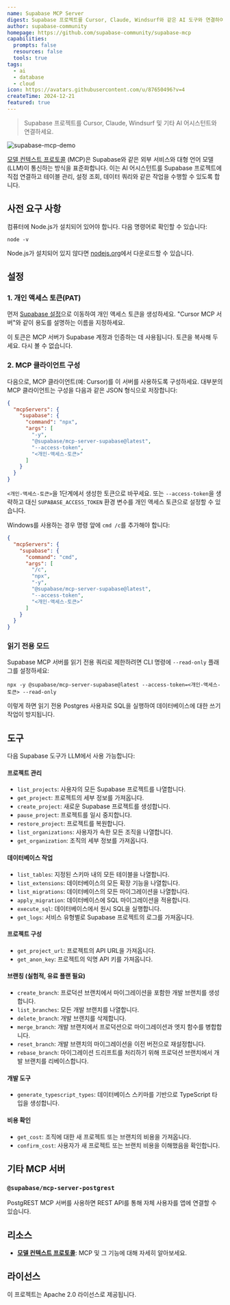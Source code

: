 ```yaml
---
name: Supabase MCP Server
digest: Supabase 프로젝트를 Cursor, Claude, Windsurf와 같은 AI 도구와 연결하여 개발 워크플로우를 강화하세요. 이 통합은 데이터 접근과 상호작용을 원활하게 하여 데이터베이스 환경 내에서 직접 AI 기능을 활용하여 생산성을 높입니다.
author: supabase-community
homepage: https://github.com/supabase-community/supabase-mcp
capabilities:
  prompts: false
  resources: false
  tools: true
tags:
  - ai
  - database
  - cloud
icon: https://avatars.githubusercontent.com/u/87650496?v=4
createTime: 2024-12-21
featured: true
---
```


> Supabase 프로젝트를 Cursor, Claude, Windsurf 및 기타 AI 어시스턴트와 연결하세요.

![supabase-mcp-demo](https://static.claudemcp.com/servers/supabase-community/supabase-mcp/supabase-community-supabase-mcp-24a1d57e.jpg)

[모델 컨텍스트 프로토콜](https://modelcontextprotocol.io/introduction) (MCP)은 Supabase와 같은 외부 서비스와 대형 언어 모델(LLM)이 통신하는 방식을 표준화합니다. 이는 AI 어시스턴트를 Supabase 프로젝트에 직접 연결하고 테이블 관리, 설정 조회, 데이터 쿼리와 같은 작업을 수행할 수 있도록 합니다.

## 사전 요구 사항

컴퓨터에 Node.js가 설치되어 있어야 합니다. 다음 명령어로 확인할 수 있습니다:

```shell
node -v
```

Node.js가 설치되어 있지 않다면 [nodejs.org](https://nodejs.org/)에서 다운로드할 수 있습니다.

## 설정

### 1. 개인 액세스 토큰(PAT)

먼저 [Supabase 설정](https://supabase.com/dashboard/account/tokens)으로 이동하여 개인 액세스 토큰을 생성하세요. "Cursor MCP 서버"와 같이 용도를 설명하는 이름을 지정하세요.

이 토큰은 MCP 서버가 Supabase 계정과 인증하는 데 사용됩니다. 토큰을 복사해 두세요. 다시 볼 수 없습니다.

### 2. MCP 클라이언트 구성

다음으로, MCP 클라이언트(예: Cursor)를 이 서버를 사용하도록 구성하세요. 대부분의 MCP 클라이언트는 구성을 다음과 같은 JSON 형식으로 저장합니다:

```json
{
  "mcpServers": {
    "supabase": {
      "command": "npx",
      "args": [
        "-y",
        "@supabase/mcp-server-supabase@latest",
        "--access-token",
        "<개인-액세스-토큰>"
      ]
    }
  }
}
```

`<개인-액세스-토큰>`을 1단계에서 생성한 토큰으로 바꾸세요. 또는 `--access-token`을 생략하고 대신 `SUPABASE_ACCESS_TOKEN` 환경 변수를 개인 액세스 토큰으로 설정할 수 있습니다.

Windows를 사용하는 경우 명령 앞에 `cmd /c`를 추가해야 합니다:

```json
{
  "mcpServers": {
    "supabase": {
      "command": "cmd",
      "args": [
        "/c",
        "npx",
        "-y",
        "@supabase/mcp-server-supabase@latest",
        "--access-token",
        "<개인-액세스-토큰>"
      ]
    }
  }
}
```

### 읽기 전용 모드

Supabase MCP 서버를 읽기 전용 쿼리로 제한하려면 CLI 명령에 `--read-only` 플래그를 설정하세요:

```shell
npx -y @supabase/mcp-server-supabase@latest --access-token=<개인-액세스-토큰> --read-only
```

이렇게 하면 읽기 전용 Postgres 사용자로 SQL을 실행하여 데이터베이스에 대한 쓰기 작업이 방지됩니다.

## 도구

다음 Supabase 도구가 LLM에서 사용 가능합니다:

#### 프로젝트 관리

- `list_projects`: 사용자의 모든 Supabase 프로젝트를 나열합니다.
- `get_project`: 프로젝트의 세부 정보를 가져옵니다.
- `create_project`: 새로운 Supabase 프로젝트를 생성합니다.
- `pause_project`: 프로젝트를 일시 중지합니다.
- `restore_project`: 프로젝트를 복원합니다.
- `list_organizations`: 사용자가 속한 모든 조직을 나열합니다.
- `get_organization`: 조직의 세부 정보를 가져옵니다.

#### 데이터베이스 작업

- `list_tables`: 지정된 스키마 내의 모든 테이블을 나열합니다.
- `list_extensions`: 데이터베이스의 모든 확장 기능을 나열합니다.
- `list_migrations`: 데이터베이스의 모든 마이그레이션을 나열합니다.
- `apply_migration`: 데이터베이스에 SQL 마이그레이션을 적용합니다.
- `execute_sql`: 데이터베이스에서 원시 SQL을 실행합니다.
- `get_logs`: 서비스 유형별로 Supabase 프로젝트의 로그를 가져옵니다.

#### 프로젝트 구성

- `get_project_url`: 프로젝트의 API URL을 가져옵니다.
- `get_anon_key`: 프로젝트의 익명 API 키를 가져옵니다.

#### 브랜칭 (실험적, 유료 플랜 필요)

- `create_branch`: 프로덕션 브랜치에서 마이그레이션을 포함한 개발 브랜치를 생성합니다.
- `list_branches`: 모든 개발 브랜치를 나열합니다.
- `delete_branch`: 개발 브랜치를 삭제합니다.
- `merge_branch`: 개발 브랜치에서 프로덕션으로 마이그레이션과 엣지 함수를 병합합니다.
- `reset_branch`: 개발 브랜치의 마이그레이션을 이전 버전으로 재설정합니다.
- `rebase_branch`: 마이그레이션 드리프트를 처리하기 위해 프로덕션 브랜치에서 개발 브랜치를 리베이스합니다.

#### 개발 도구

- `generate_typescript_types`: 데이터베이스 스키마를 기반으로 TypeScript 타입을 생성합니다.

#### 비용 확인

- `get_cost`: 조직에 대한 새 프로젝트 또는 브랜치의 비용을 가져옵니다.
- `confirm_cost`: 사용자가 새 프로젝트 또는 브랜치 비용을 이해했음을 확인합니다.

## 기타 MCP 서버

### `@supabase/mcp-server-postgrest`

PostgREST MCP 서버를 사용하면 REST API를 통해 자체 사용자를 앱에 연결할 수 있습니다.

## 리소스

- [**모델 컨텍스트 프로토콜**](https://modelcontextprotocol.io/introduction): MCP 및 그 기능에 대해 자세히 알아보세요.

## 라이선스

이 프로젝트는 Apache 2.0 라이선스로 제공됩니다.
